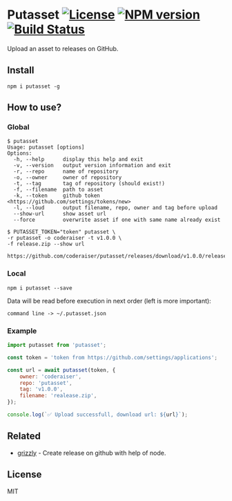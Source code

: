 # Putasset [![License][LicenseIMGURL]][LicenseURL] [![NPM version][NPMIMGURL]][NPMURL] [![Build Status][BuildStatusIMGURL]][BuildStatusURL]

[NPMURL]: https://npmjs.org/package/putasset "npm"
[NPMIMGURL]: https://img.shields.io/npm/v/putasset.svg?style=flat
[LicenseURL]: https://tldrlegal.com/license/mit-license "MIT License"
[LicenseIMGURL]: https://img.shields.io/badge/license-MIT-317BF9.svg?style=flat
[BuildStatusURL]: https://github.com/coderaiser/node-putasset/actions?query=workflow%3A%22Node+CI%22 "Build Status"
[BuildStatusIMGURL]: https://github.com/coderaiser/node-putasset/workflows/Node%20CI/badge.svg

Upload an asset to releases on GitHub.

## Install

```
npm i putasset -g
```

## How to use?

### Global

```
$ putasset
Usage: putasset [options]
Options:
  -h, --help      display this help and exit
  -v, --version   output version information and exit
  -r, --repo      name of repository
  -o, --owner     owner of repository
  -t, --tag       tag of repository (should exist!)
  -f, --filename  path to asset
  -k, --token     github token <https://github.com/settings/tokens/new>
  -l, --loud      output filename, repo, owner and tag before upload
  --show-url      show asset url
  --force         overwrite asset if one with same name already exist

$ PUTASSET_TOKEN="token" putasset \
-r putasset -o coderaiser -t v1.0.0 \
-f release.zip --show url

https://github.com/coderaiser/putasset/releases/download/v1.0.0/releases.zip
```

### Local

```
npm i putasset --save
```

Data will be read before execution in next order (left is more important):

`command line -> ~/.putasset.json`

### Example

```js
import putasset from 'putasset';

const token = 'token from https://github.com/settings/applications';

const url = await putasset(token, {
    owner: 'coderaiser',
    repo: 'putasset',
    tag: 'v1.0.0',
    filename: 'realease.zip',
});

console.log(`✅ Upload successfull, download url: ${url}`);
```

## Related

- [grizzly](https://github.com/coderaiser/node-grizzly "Grizzly") - Create release on github with help of node.

## License

MIT
